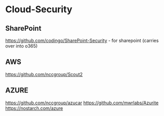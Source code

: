 # Cloud-Security

## SharePoint
https://github.com/codingo/SharePoint-Security - for sharepoint (carries over into o365)

## AWS
https://github.com/nccgroup/Scout2

## AZURE
https://github.com/nccgroup/azucar
https://github.com/mwrlabs/Azurite
https://nostarch.com/azure